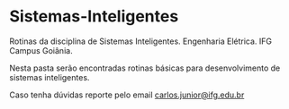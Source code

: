 # Sistemas-Inteligentes

Rotinas da disciplina de Sistemas Inteligentes. Engenharia Elétrica. IFG Campus Goiânia.

Nesta pasta serão encontradas rotinas básicas para desenvolvimento de sistemas inteligentes.

Caso tenha dúvidas reporte pelo email carlos.junior@ifg.edu.br
